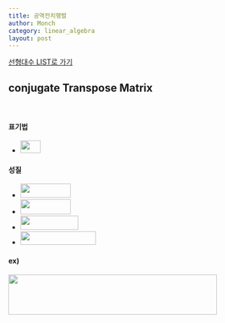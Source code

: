 ```yaml
---
title: 공역전치행렬
author: Monch
category: linear_algebra
layout: post
---
```


[선형대수 LIST로 가기](https://songminkee.github.io//linear_algebra/2020/05/02/list.html)

 

  

 <h2><b>conjugate Transpose Matrix</b></h2>

<br>

<h4><strong>표기법</strong></h4>

-  <img src="{{'assets/picture/la_ctm_0.jpg' | relative_url}}" height="25" width="40"> 



<h4><strong>성질</strong></h4>

- <img src="{{'assets/picture/la_ctm_1.jpg' | relative_url}}" height="28" width="100">  
- <img src="{{'assets/picture/la_ctm_2.jpg' | relative_url}}" height="30" width="100">  
- <img src="{{'assets/picture/la_ctm_3.jpg' | relative_url}}" height="28" width="115">  
- <img src="{{'assets/picture/la_ctm_4.jpg' | relative_url}}" height="27" width="150">  



<h4><strong>ex)</strong></h4>

<img src="{{'assets/picture/la_ctm_5.jpg' | relative_url}}" height="80" width="415">



